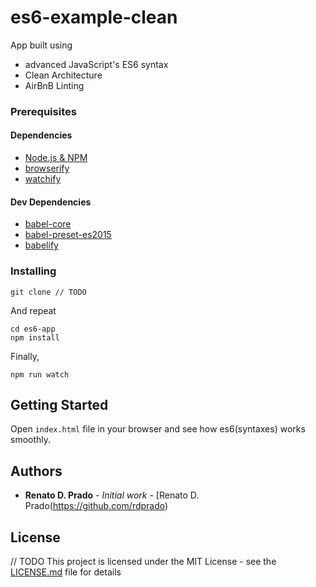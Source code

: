 # es6-example-clean

App built using 
* advanced JavaScript's ES6 syntax
* Clean Architecture
* AirBnB Linting

### Prerequisites

#### Dependencies

*   [Node.js & NPM](https://www.npmjs.com/package/download)
*   [browserify](https://www.npmjs.com/package/browserify)
*   [watchify](https://www.npmjs.com/package/watchify)

#### Dev Dependencies

*   [babel-core](https://www.npmjs.com/package/babel-core)
*   [babel-preset-es2015](https://www.npmjs.com/package/babel-preset-es2015)
*   [babelify](https://www.npmjs.com/package/babelify)

### Installing

```
git clone // TODO
```

And repeat

```
cd es6-app
npm install
```

Finally,

```
npm run watch
```

## Getting Started

Open `index.html` file in your browser and see how es6(syntaxes) works smoothly.

## Authors

*   **Renato D. Prado** - _Initial work_ - [Renato D. Prado(https://github.com/rdprado)

## License
// TODO
This project is licensed under the MIT License - see the [LICENSE.md](LICENSE.md) file for details
